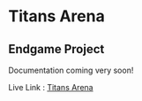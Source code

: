 # Titans Arena

## Endgame Project

Documentation coming very soon! 

Live Link : [Titans Arena](https://titans-arena.web.app)